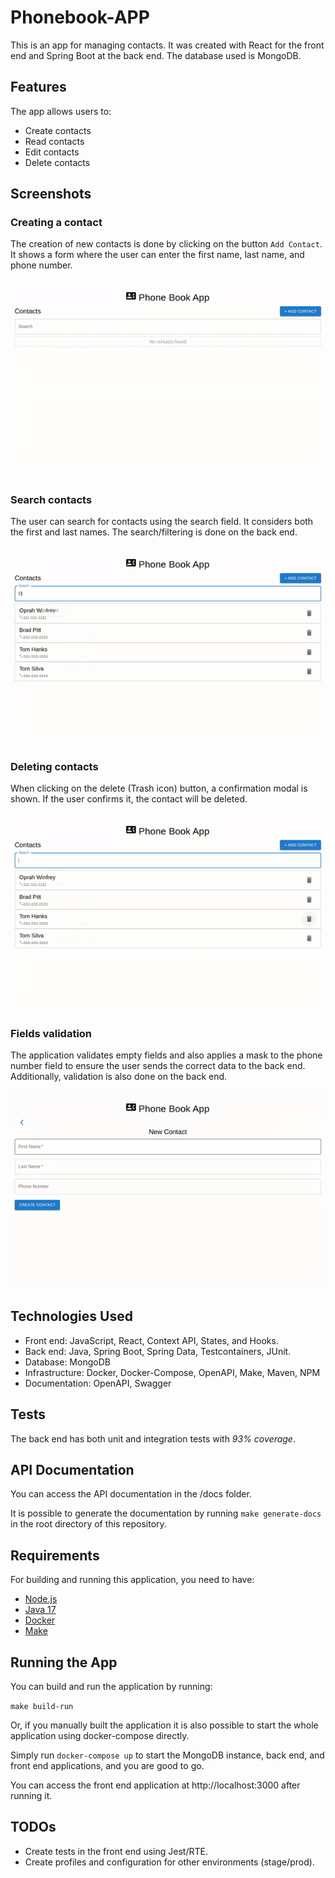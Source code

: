 # Phonebook-APP

This is an app for managing contacts. It was created with React for the front end and Spring Boot at the back end. The database used is MongoDB.

## Features

The app allows users to:

- Create contacts
- Read contacts
- Edit contacts
- Delete contacts

## Screenshots

### Creating a contact

The creation of new contacts is done by clicking on the button `Add Contact`. It shows a form where the user can enter the first name, last name, and phone number.

![](readme_images/create-contacts.gif)

### Search contacts

The user can search for contacts using the search field. It considers both the first and last names. The search/filtering is done on the back end.

![](readme_images/search.gif)

### Deleting contacts

When clicking on the delete (Trash icon) button, a confirmation modal is shown. If the user confirms it, the contact will be deleted.

![](readme_images/delete.gif)

### Fields validation

The application validates empty fields and also applies a mask to the phone number field to ensure the user sends the correct data to the back end. Additionally, validation is also done on the back end.

![](readme_images/validation.gif)

## Technologies Used

- Front end: JavaScript, React, Context API, States, and Hooks.
- Back end: Java, Spring Boot, Spring Data, Testcontainers, JUnit.
- Database: MongoDB
- Infrastructure: Docker, Docker-Compose, OpenAPI, Make, Maven, NPM
- Documentation: OpenAPI, Swagger

## Tests

The back end has both unit and integration tests with _93% coverage_.

## API Documentation

You can access the API documentation in the /docs folder.

It is possible to generate the documentation by running `make generate-docs` in the root directory of this repository.

## Requirements

For building and running this application, you need to have:

- [Node.js](https://nodejs.org/en/)
- [Java 17](https://www.oracle.com/java/technologies/javase/jdk17-archive-downloads.html)
- [Docker](https://www.docker.com/)
- [Make](https://www.gnu.org/software/make/)

## Running the App

You can build and run the application by running:

`make build-run`

Or, if you manually built the application it is also possible to start the whole application using docker-compose directly.

Simply run `docker-compose up` to start the MongoDB instance, back end, and front end applications, and you are good to go.

You can access the front end application at http://localhost:3000 after running it.

## TODOs

- Create tests in the front end using Jest/RTE.
- Create profiles and configuration for other environments (stage/prod).
